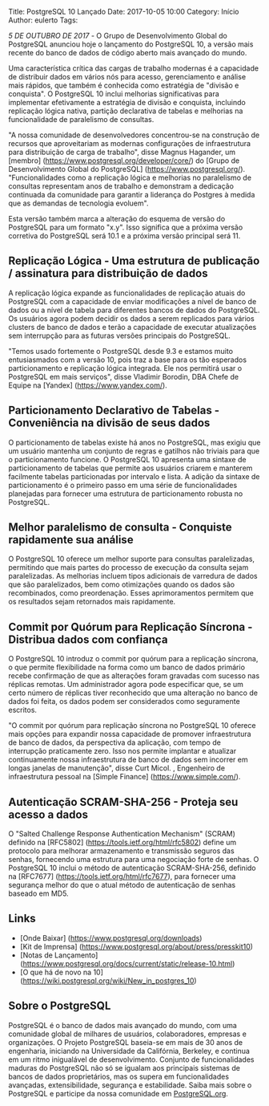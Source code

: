 Title: PostgreSQL 10 Lançado
Date: 2017-10-05 10:00
Category: Início
Author: eulerto
Tags:

*5 DE OUTUBRO DE 2017* - O Grupo de Desenvolvimento Global do PostgreSQL anunciou hoje o lançamento do PostgreSQL 10, a versão mais recente do banco de dados de código aberto mais avançado do mundo.

Uma característica crítica das cargas de trabalho modernas é a capacidade de distribuir dados em vários nós para acesso, gerenciamento e análise mais rápidos, que também é conhecida como estratégia de "divisão e conquista". O PostgreSQL 10 inclui melhorias significativas para implementar efetivamente a estratégia de divisão e conquista, incluindo replicação lógica nativa, partição declarativa de tabelas e melhorias na funcionalidade de paralelismo de consultas.

"A nossa comunidade de desenvolvedores concentrou-se na construção de recursos que aproveitariam as modernas configurações de infraestrutura para distribuição de carga de trabalho", disse Magnus Hagander, um [membro] (https://www.postgresql.org/developer/core/) do [Grupo de Desenvolvimento Global do PostgreSQL] (https://www.postgresql.org/). "Funcionalidades como a replicação lógica e melhorias no paralelismo de consultas representam anos de trabalho e demonstram a dedicação continuada da comunidade para garantir a liderança do Postgres à medida que as demandas de tecnologia evoluem".

Esta versão também marca a alteração do esquema de versão do PostgreSQL para um formato "x.y". Isso significa que a próxima versão corretiva do PostgreSQL será 10.1 e a próxima versão principal será 11.

## Replicação Lógica - Uma estrutura de publicação / assinatura para distribuição de dados

A replicação lógica expande as funcionalidades de replicação atuais do PostgreSQL com a capacidade de enviar modificações a nível de banco de dados ou a nível de tabela para diferentes bancos de dados do PostgreSQL. Os usuários agora podem decidir os dados a serem replicados para vários clusters de banco de dados e terão a capacidade de executar atualizações sem interrupção para as futuras versões principais do PostgreSQL.

"Temos usado fortemente o PostgreSQL desde 9.3 e estamos muito entusiasmados com a versão 10, pois traz a base para os tão esperados particionamento e replicação lógica integrada. Ele nos permitirá usar o PostgreSQL em mais serviços", disse Vladimir Borodin, DBA Chefe de Equipe na [Yandex] (https://www.yandex.com/).

## Particionamento Declarativo de Tabelas - Conveniência na divisão de seus dados

O particionamento de tabelas existe há anos no PostgreSQL, mas exigiu que um usuário mantenha um conjunto de regras e gatilhos não triviais para que o particionamento funcione. O PostgreSQL 10 apresenta uma sintaxe de particionamento de tabelas que permite aos usuários criarem e manterem facilmente tabelas particionadas por intervalo e lista. A adição da sintaxe de particionamento é o primeiro passo em uma série de funcionalidades planejadas para fornecer uma estrutura de particionamento robusta no PostgreSQL.

## Melhor paralelismo de consulta - Conquiste rapidamente sua análise

O PostgreSQL 10 oferece um melhor suporte para consultas paralelizadas, permitindo que mais partes do processo de execução da consulta sejam paralelizadas. As melhorias incluem tipos adicionais de varredura de dados que são paralelizados, bem como otimizações quando os dados são recombinados, como preordenação. Esses aprimoramentos permitem que os resultados sejam retornados mais rapidamente.

## Commit por Quórum para Replicação Síncrona - Distribua dados com confiança

O PostgreSQL 10 introduz o commit por quórum para a replicação síncrona, o que permite flexibilidade na forma como um banco de dados primário recebe confirmação de que as alterações foram gravadas com sucesso nas réplicas remotas. Um administrador agora pode especificar que, se um certo número de réplicas tiver reconhecido que uma alteração no banco de dados foi feita, os dados podem ser considerados como seguramente escritos.

"O commit por quórum para replicação síncrona no PostgreSQL 10 oferece mais opções para expandir nossa capacidade de promover infraestrutura de banco de dados, da perspectiva da aplicação, com tempo de interrupção praticamente zero. Isso nos permite implantar e atualizar continuamente nossa infraestrutura de banco de dados sem incorrer em longas janelas de manutenção", disse Curt Micol. , Engenheiro de infraestrutura pessoal na [Simple Finance] (https://www.simple.com/).

## Autenticação SCRAM-SHA-256 - Proteja seu acesso a dados

O "Salted Challenge Response Authentication Mechanism" (SCRAM) definido na [RFC5802] (https://tools.ietf.org/html/rfc5802) define um protocolo para melhorar armazenamento e  transmissão seguros das senhas, fornecendo uma estrutura para uma negociação forte de senhas. O PostgreSQL 10 inclui o método de autenticação SCRAM-SHA-256, definido na [RFC7677] (https://tools.ietf.org/html/rfc7677), para fornecer uma segurança melhor do que o atual método de autenticação de senhas baseado em MD5.

Links
-----

* [Onde Baixar] (https://www.postgresql.org/downloads)
* [Kit de Imprensa] (https://www.postgresql.org/about/press/presskit10)
* [Notas de Lançamento] (https://www.postgresql.org/docs/current/static/release-10.html)
* [O que há de novo na 10] (https://wiki.postgresql.org/wiki/New_in_postgres_10)

Sobre o PostgreSQL
----------------

PostgreSQL é o banco de dados mais avançado do mundo, com uma comunidade global de milhares de usuários, colaboradores, empresas e organizações. O Projeto PostgreSQL baseia-se em mais de 30 anos de engenharia, iniciando na Universidade da Califórnia, Berkeley, e continua em um ritmo inigualável de desenvolvimento. Conjunto de funcionalidades maduras do PostgreSQL não só se igualam aos principais sistemas de bancos de dados proprietários, mas os supera em funcionalidades avançadas, extensibilidade, segurança e estabilidade. Saiba mais sobre o PostgreSQL e participe da nossa comunidade em [PostgreSQL.org](https://www.postgresql.org).
